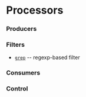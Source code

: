 # Processors

### Producers

### Filters

* [`grep`](grep.md) -- regexp-based filter

### Consumers

### Control
